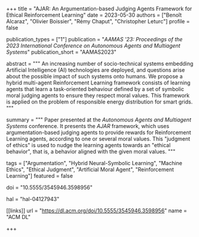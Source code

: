 +++
title = "AJAR: An Argumentation-based Judging Agents Framework for Ethical Reinforcement Learning"
date = 2023-05-30
authors = ["Benoît Alcaraz", "Olivier Boissier", "Rémy Chaput", "Christopher Leturc"]
profile = false

publication_types = ["1"]
publication = "*AAMAS '23: Proceedings of the 2023 International Conference on Autonomous Agents and Multiagent Systems*"
publication_short = "AAMAS2023"

abstract = """
An increasing number of socio-technical systems embedding Artificial
Intelligence (AI) technologies are deployed, and questions arise about the
possible impact of such systems onto humans. We propose a hybrid multi-agent
Reinforcement Learning framework consists of learning agents that learn a
task-oriented behaviour defined by a set of symbolic moral judging agents to
ensure they respect moral values. This framework is applied on the problem of
responsible energy distribution for smart grids.
"""

summary = """
Paper presented at the *Autonomous Agents and Multiagent Systems* conference.
It presents the *AJAR* framework, which uses argumentation-based judging agents
to provide rewards for Reinforcement Learning agents, according to one or
several moral values. This \"judgment of ethics\" is used to nudge the learning
agents towards an \"ethical behavior\", that is, a behavior aligned with the
given moral values.
"""

tags = ["Argumentation", "Hybrid Neural-Symbolic Learning", "Machine Ethics", 
"Ethical Judgment", "Artificial Moral Agent", "Reinforcement Learning"]
featured = false

doi = "10.5555/3545946.3598956"

hal = "hal-04127943"

[[links]]
url = "https://dl.acm.org/doi/10.5555/3545946.3598956"
name = "ACM DL"

+++
